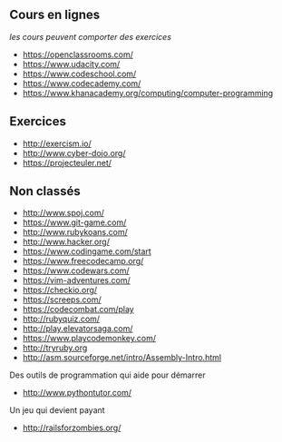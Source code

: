 
## Cours en lignes

_les cours peuvent comporter des exercices_

- https://openclassrooms.com/
- https://www.udacity.com/
- https://www.codeschool.com/
- https://www.codecademy.com/
- https://www.khanacademy.org/computing/computer-programming

## Exercices

- http://exercism.io/
- http://www.cyber-dojo.org/
- https://projecteuler.net/

## Non classés

- http://www.spoj.com/
- https://www.git-game.com/
- http://www.rubykoans.com/
- http://www.hacker.org/
- https://www.codingame.com/start
- https://www.freecodecamp.org/
- https://www.codewars.com/
- https://vim-adventures.com/
- https://checkio.org/
- https://screeps.com/
- https://codecombat.com/play
- http://rubyquiz.com/
- http://play.elevatorsaga.com/
- https://www.playcodemonkey.com/
- http://tryruby.org
- http://asm.sourceforge.net/intro/Assembly-Intro.html

Des outils de programmation qui aide pour démarrer
- http://www.pythontutor.com/

Un jeu qui devient payant
- http://railsforzombies.org/
